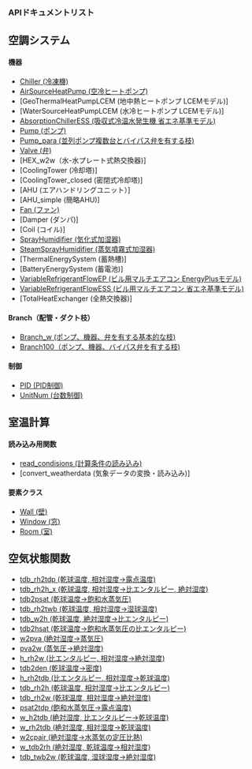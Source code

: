 ### APIドキュメントリスト
## 空調システム  
#### 機器  
- [Chiller (冷凍機)](https://github.com/ShoheiMiyata/phyvac/blob/main/Documents/API_Documents/JP/pv.Chiller.md)
- [AirSourceHeatPump (空冷ヒートポンプ)](https://github.com/ShoheiMiyata/phyvac/blob/main/Documents/API_Documents/JP/pv.AirSourceHeatPump.md)
- [GeoThermalHeatPumpLCEM (地中熱ヒートポンプ LCEMモデル)]
- [WaterSourceHeatPumpLCEM (水冷ヒートポンプ LCEMモデル)]
- [AbsorptionChillerESS (吸収式冷温水発生機 省エネ基準モデル)](https://github.com/ShoheiMiyata/phyvac/blob/main/Documents/API_Documents/pv.AbsorptionChillerESS_JP.md) 
- [Pump (ポンプ)](https://github.com/ShoheiMiyata/phyvac/blob/main/Documents/API_Documents/pv.Pump_JP.md)
- [Pump_para (並列ポンプ複数台とバイパス弁を有する枝)](https://github.com/ShoheiMiyata/phyvac/blob/main/Documents/API_Documents/pv.Pump_para_JP.md)
- [Valve (弁)](https://github.com/ShoheiMiyata/phyvac/blob/main/Documents/API_Documents/pv.Valve_JP.md)
- [HEX_w2w（水-水プレート式熱交換器)]
- [CoolingTower (冷却塔)]
- [CoolingTower_closed (密閉式冷却塔)]
- [AHU (エアハンドリングユニット）]
- [AHU_simple (簡略AHU)]
- [Fan (ファン)](https://github.com/ShoheiMiyata/phyvac/blob/main/Documents/API_Documents/pv.Fan_JP.md)  
- [Damper (ダンパ)]
- [Coil (コイル)]
- [SprayHumidifier (気化式加湿器)](https://github.com/ShoheiMiyata/phyvac/blob/main/Documents/API_Documents/pv.SprayHumidifier_JP.md) 
- [SteamSprayHumidifier (蒸気噴霧式加湿器)](https://github.com/ShoheiMiyata/phyvac/blob/main/Documents/API_Documents/pv.SteamSprayHumidifier_JP.md) 
- [ThermalEnergySystem (蓄熱槽)]
- [BatteryEnergySystem (蓄電池)]
- [VariableRefrigerantFlowEP (ビル用マルチエアコン EnergyPlusモデル)](https://github.com/ShoheiMiyata/phyvac/blob/main/Documents/API_Documents/pv.VariableRefrigerantFlowEP_JP.md)
- [VariableRefrigerantFlowESS (ビル用マルチエアコン 省エネ基準モデル)](https://github.com/ShoheiMiyata/phyvac/blob/main/Documents/API_Documents/pv.VariableRefrigerantFlowESS_JP.md)
- [TotalHeatExchanger (全熱交換器)]
#### Branch（配管・ダクト枝）  
- [Branch_w (ポンプ、機器、弁を有する基本的な枝)](https://github.com/ShoheiMiyata/phyvac/blob/main/Documents/API_Documents/pv.Branch_w_JP.md)
- [Branch100（ポンプ、機器、バイパス弁を有する枝)](https://github.com/ShoheiMiyata/phyvac/blob/main/Documents/API_Documents/pv.Branch12_JP.md)
#### 制御  
- [PID (PID制御)](https://github.com/ShoheiMiyata/phyvac/blob/main/Documents/API_Documents/pv.PID_JP.md)
- [UnitNum (台数制御)](https://github.com/ShoheiMiyata/phyvac/blob/main/Documents/API_Documents/pv.UnitNum_JP.md)

## 室温計算  
#### 読み込み用関数  
- [read_condisions (計算条件の読み込み)](https://github.com/ShoheiMiyata/phyvac/blob/main/Documents/API_Documents/JP/pv.read_conditions.md)  
- [convert_weatherdata (気象データの変換・読み込み)]
#### 要素クラス  
- [Wall (壁)](https://github.com/ShoheiMiyata/phyvac/blob/main/Documents/API_Documents/JP/pv.Wall.md)
- [Window (窓)](https://github.com/ShoheiMiyata/phyvac/blob/main/Documents/API_Documents/JP/pv.Window.md)
- [Room (室)](https://github.com/ShoheiMiyata/phyvac/blob/main/Documents/API_Documents/JP/pv.Room.md)
## 空気状態関数
- [tdb_rh2tdp (乾球温度, 相対湿度→露点温度)](https://github.com/ShoheiMiyata/phyvac/blob/main/Documents/API_Documents/pv.tdb_rh2tdp_JP.md)
- [tdb_rh2h_x (乾球温度, 相対湿度→比エンタルピー, 絶対湿度)](https://github.com/ShoheiMiyata/phyvac/blob/main/Documents/API_Documents/pv.tdb_rh2h_x_JP.md)
- [tdb2psat (乾球温度→飽和水蒸気圧)](https://github.com/ShoheiMiyata/phyvac/blob/main/Documents/API_Documents/pv.tdb2psat_JP.md)
- [tdb_rh2twb (乾球温度, 相対湿度→湿球温度)](https://github.com/ShoheiMiyata/phyvac/blob/main/Documents/API_Documents/pv.tdb_rh2twb_JP.md)
- [tdb_w2h (乾球温度, 絶対湿度→比エンタルピー)](https://github.com/ShoheiMiyata/phyvac/blob/main/Documents/API_Documents/pv.tdb_w2h_JP.md)
- [tdb2hsat (乾球温度→飽和水蒸気圧の比エンタルピー)](https://github.com/ShoheiMiyata/phyvac/blob/main/Documents/API_Documents/pv.tdb2hsat_JP.md)
- [w2pva (絶対湿度→蒸気圧)](https://github.com/ShoheiMiyata/phyvac/blob/main/Documents/API_Documents/pv.w2pva_JP.md)
- [pva2w (蒸気圧→絶対湿度)](https://github.com/ShoheiMiyata/phyvac/blob/main/Documents/API_Documents/pv.pva2w_JP.md)
- [h_rh2w (比エンタルピー, 相対湿度→絶対湿度)](https://github.com/ShoheiMiyata/phyvac/blob/main/Documents/API_Documents/pv.h_rh2w_JP.md)
- [tdb2den (乾球温度→密度)](https://github.com/ShoheiMiyata/phyvac/blob/main/Documents/API_Documents/pv.tdb2den_JP.md)
- [h_rh2tdb (比エンタルピー, 相対湿度→乾球温度)](https://github.com/ShoheiMiyata/phyvac/blob/main/Documents/API_Documents/pv.h_rh2tdb_JP.md)
- [tdb_rh2h (乾球温度, 相対湿度→比エンタルピー)](https://github.com/ShoheiMiyata/phyvac/blob/main/Documents/API_Documents/pv.tdb_rh2h_JP.md)
- [tdb_rh2w (乾球温度, 相対湿度→絶対湿度)](https://github.com/ShoheiMiyata/phyvac/blob/main/Documents/API_Documents/pv.tdb_rh2w_JP.md)
- [psat2tdp (飽和水蒸気圧→露点温度)](https://github.com/ShoheiMiyata/phyvac/blob/main/Documents/API_Documents/pv.psat2tdp_JP.md)
- [w_h2tdb (絶対湿度, 比エンタルピー→乾球温度)](https://github.com/ShoheiMiyata/phyvac/blob/main/Documents/API_Documents/pv.w_h2tdb_JP.md)
- [w_rh2tdb (絶対湿度, 相対湿度→乾球温度)](https://github.com/ShoheiMiyata/phyvac/blob/main/Documents/API_Documents/pv.w_rh2tdb_JP.md)
- [w2cpair (絶対湿度→水蒸気の定圧比熱)](https://github.com/ShoheiMiyata/phyvac/blob/main/Documents/API_Documents/pv.w2cpair_JP.md)
- [w_tdb2rh (絶対湿度, 乾球温度→相対湿度)](https://github.com/ShoheiMiyata/phyvac/blob/main/Documents/API_Documents/pv.w_tdb2rh_JP.md)
- [tdb_twb2w (乾球温度, 湿球湿度→絶対湿度)](https://github.com/ShoheiMiyata/phyvac/blob/main/Documents/API_Documents/pv.tdb_twb2w_JP.md)


